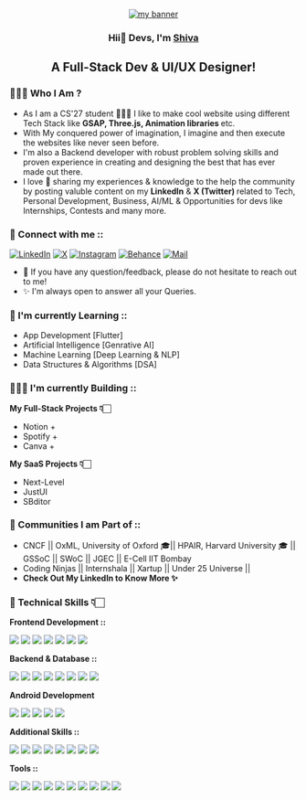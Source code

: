<p align="center">
  <a href="https://Its-sb.netlify.app" target="_blank" rel="noreferrer"><img src="https://user-images.githubusercontent.com/48784001/203785020-2b4826c1-7ddb-4de8-b65b-ebf6e04c5290.jpeg" alt="my banner"></a>
</p>

<h3 align="center">
Hii👋 Devs, I'm <a href="https://its-sb.netlify.app" target="_blank" rel="noreferrer">Shiva</a> 
</h3>

<h2 align="center">
A Full-Stack Dev & UI/UX Designer!
</h2> 

### 👨🏻‍💻 Who I Am ? 
- As I am a CS'27 student 👨🏻‍💻 I like to make cool website using different Tech Stack like <b> GSAP, Three.js, Animation libraries </b> etc. 
- With My conquered power of imagination, I imagine and then execute the websites like never seen before. 
- I'm also a Backend developer with robust problem solving skills and proven experience in creating and designing the best that has ever made out there. 
- I love 💖 sharing my experiences & knowledge to the help the community by posting valuble content on my <b> LinkedIn</b> & <b> X (Twitter) </b>related to Tech, Personal Development, Business, AI/ML & Opportunities for devs like Internships, Contests and many more.


### 🤝 Connect with me ::
[![LinkedIn](https://img.icons8.com/fluent/48/000000/linkedin.png)](https://www.linkedin.com/in/shiva-bajpai-sb06/)
[![X](https://img.icons8.com/fluent/48/000000/twitter.png)](https://x.com/sb__codes)
[![Instagram](https://img.icons8.com/fluent/48/000000/instagram-new.png)](https://instagram.com/shiva.codes)
[![Behance](https://img.icons8.com/fluent/48/000000/behance.png)](https://www.behance.net/shivabajpai)
[![Mail](https://img.icons8.com/fluent/48/000000/gmail.png)](mailto:Shivabajpai2006@gmail.com)
</br>
- 💬 If you have any question/feedback, please do not hesitate to reach out to me!
- ✨️ I'm always open to answer all your Queries. 

### 📒 I'm currently Learning ::

- App Development [Flutter]
- Artificial Intelligence [Genrative AI]
- Machine Learning [Deep Learning & NLP]
- Data Structures & Algorithms [DSA]

### 👨🏻‍💻 I'm currently Building ::

<strong> My Full-Stack Projects 👇🏻</strong>
- Notion + 
- Spotify + 
- Canva +

<strong> My SaaS Projects 👇🏻</strong>
- Next-Level
- JustUI
- SBditor

### 👥 Communities I am Part of ::
- CNCF || OxML, University of Oxford 🎓|| HPAIR, Harvard University 🎓 || GSSoC || SWoC || JGEC || E-Cell IIT Bombay 
- Coding Ninjas || Internshala || Xartup || Under 25 Universe ||
- <b> Check Out My LinkedIn to Know More ✨️ </b>


### 💼 Technical Skills 👇🏻

<strong> Frontend Development :: </strong> <br>

![](https://img.shields.io/badge/Code-HTML5-informational?style=flat&logo=HTML5&color=E34F26)
![](https://img.shields.io/badge/Style-CSS3-informational?style=flat&logo=CSS3&color=1572B6)
![](https://img.shields.io/badge/Code-JavaScript-informational?style=flat&logo=JavaScript&color=F7DF1E)
![](https://img.shields.io/badge/Code-React-informational?style=flat&logo=react&color=61DAFB)
![](https://img.shields.io/badge/Code-Next.js-informational?style=flat&logo=nextdotjs&color=000000)
![](https://img.shields.io/badge/Code-Tailwind_CSS-informational?style=flat&logo=tailwind-css&color=38B2AC)
![](https://img.shields.io/badge/Code-Bootstrap-informational?style=flat&logo=bootstrap&color=563D7C)
</br>

<strong> Backend & Database :: </strong> <br> 

![](https://img.shields.io/badge/Code-Node.js-informational?style=flat&logo=node.js&color=339933)
![](https://img.shields.io/badge/Code-Express-informational?style=flat&logo=express&color=000000)
![](https://img.shields.io/badge/Code-Django-informational?style=flat&logo=django&color=092E20)
![](https://img.shields.io/badge/Code-Flask-informational?style=flat&logo=flask&color=000000)
![](https://img.shields.io/badge/Database-MySQL-informational?style=flat&logo=mysql&color=4479A1)
![](https://img.shields.io/badge/Database-PostgreSQL-informational?style=flat&logo=postgresql&color=336791)
![](https://img.shields.io/badge/Database-MongoDB-informational?style=flat&logo=mongodb&color=47A248)
![](https://img.shields.io/badge/Database-SQLite-informational?style=flat&logo=sqlite&color=003B57)
<br>

<strong> Android Development </strong> <br>

![](https://img.shields.io/badge/Code-Kotlin-informational?style=flat&logo=kotlin&color=7F52FF)
![](https://img.shields.io/badge/Code-Flutter-informational?style=flat&logo=java&color=007396)
![](https://img.shields.io/badge/Code-Android_Studio-informational?style=flat&logo=android-studio&color=3DDC84)
![](https://img.shields.io/badge/Code-Gradle-informational?style=flat&logo=gradle&color=02303A)
![](https://img.shields.io/badge/Code-Firebase-informational?style=flat&logo=firebase&color=FFCA28)
<br>

<strong> Additional Skills :: </strong> <br>

![](https://img.shields.io/badge/Skills-UI/UX-informational?style=flat&logo=figma&color=F24E1E)
![](https://img.shields.io/badge/Skills-Graphics_Designing-informational?style=flat&logo=adobe-photoshop&color=31A8FF)
![](https://img.shields.io/badge/Skills-Web_3.0-informational?style=flat&logo=web3.js&color=F16822)
![](https://img.shields.io/badge/Skills-Cyber_Security-informational?style=flat&logo=security&color=5E5E5E)
![](https://img.shields.io/badge/Skills-Research-informational?style=flat&logo=read-the-docs&color=4285F4)
![](https://img.shields.io/badge/Skills-Artificial_Intelligence-informational?style=flat&logo=artificial-intelligence&color=4285F4)
![](https://img.shields.io/badge/Skills-Machine_Learning-informational?style=flat&logo=tensorflow&color=FF6F00)
![](https://img.shields.io/badge/Skills-NLP-informational?style=flat&logo=nlp&color=4A90E2)


<strong> Tools :: </strong> <br>

![](https://img.shields.io/badge/Tool-Git-informational?style=flat&logo=git&color=F05032)
![](https://img.shields.io/badge/Tool-GitHub-informational?style=flat&logo=github&color=181717)
![](https://img.shields.io/badge/Cloud-AWS-informational?style=flat&logo=amazon-aws&color=232F3E)
![](https://img.shields.io/badge/Cloud-GCP-informational?style=flat&logo=google-cloud&color=4285F4)
![](https://img.shields.io/badge/Cloud-Azure-informational?style=flat&logo=microsoft-azure&color=0078D4)
![](https://img.shields.io/badge/Tool-Docker-informational?style=flat&logo=docker&color=2496ED)
![](https://img.shields.io/badge/Tools-Figma-informational?style=flat&logo=Figma&color=F24E1E)
![](https://img.shields.io/badge/Tools-NPM-informational?style=flat&logo=NPM&color=CB3837)
![](https://img.shields.io/badge/Tools-Vercel-informational?style=flat&logo=vercel&color=430098)
![](https://img.shields.io/badge/Tools-Netlify-informational?style=flat&logo=netlify&color=00C7B7)


